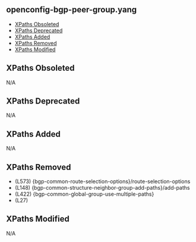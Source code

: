 ## openconfig-bgp-peer-group.yang

- [XPaths Obsoleted](#xpaths-obsoleted)
- [XPaths Deprecated](#xpaths-deprecated)
- [XPaths Added](#xpaths-added)
- [XPaths Removed](#xpaths-removed)
- [XPaths Modified](#xpaths-modified)

## XPaths Obsoleted

N/A

## XPaths Deprecated

N/A

## XPaths Added

N/A

## XPaths Removed

- (L573)	{bgp-common-route-selection-options}/route-selection-options
- (L148)	{bgp-common-structure-neighbor-group-add-paths}/add-paths
- (L422)	{bgp-common-global-group-use-multiple-paths}
- (L27)	

## XPaths Modified

N/A

